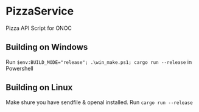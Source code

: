# PizzaService

Pizza API Script for ONOC

## Building on Windows

Run `$env:BUILD_MODE="release"; .\win_make.ps1; cargo run --release` in Powershell

## Building on Linux

Make shure you have sendfile & openal installed.
Run `cargo run --release`